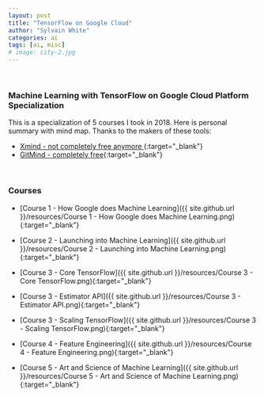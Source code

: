 ```yaml
---
layout: post
title: "TensorFlow on Google Cloud"
author: "Sylvain White"
categories: ai
tags: [ai, misc]
# image: city-2.jpg
---
```

<br/>

### Machine Learning with TensorFlow on Google Cloud Platform Specialization

This is a specialization of 5 courses I took in 2018. Here is personal summary with mind map. 
Thanks to the makers of these tools:
* [Xmind - not completely free anymore ](https://www.xmind.net/){:target="_blank"}
* [GitMind - completely free](https://gitmind.com/){:target="_blank"}

<br/>

### Courses

* [Course 1 - How Google does Machine Learning]({{ site.github.url }}/resources/Course 1 - How Google does Machine Learning.png){:target="_blank"}

* [Course 2 - Launching into Machine Learning]({{ site.github.url }}/resources/Course 2 - Launching into Machine Learning.png){:target="_blank"}

* [Course 3 - Core TensorFlow]({{ site.github.url }}/resources/Course 3 - Core TensorFlow.png){:target="_blank"}

* [Course 3 - Estimator API]({{ site.github.url }}/resources/Course 3 - Estimator API.png){:target="_blank"}

* [Course 3 - Scaling TensorFlow]({{ site.github.url }}/resources/Course 3 - Scaling TensorFlow.png){:target="_blank"}

* [Course 4 - Feature Engineering]({{ site.github.url }}/resources/Course 4 - Feature Engineering.png){:target="_blank"}

* [Course 5 - Art and Science of Machine Learning]({{ site.github.url }}/resources/Course 5 - Art and Science of Machine Learning.png){:target="_blank"}